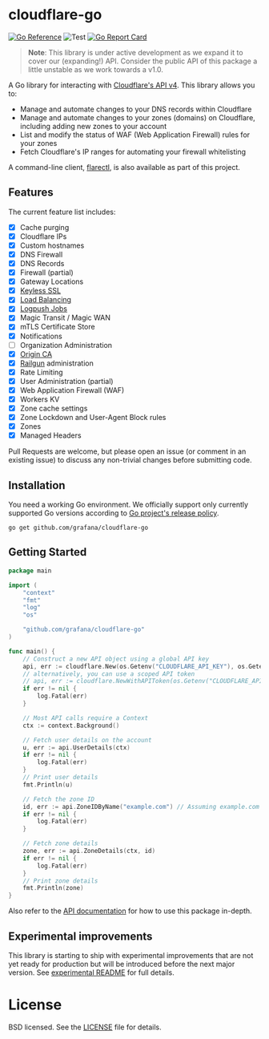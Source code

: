 # cloudflare-go

[![Go Reference](https://pkg.go.dev/badge/github.com/cloudflare/cloudflare-go.svg)](https://pkg.go.dev/github.com/cloudflare/cloudflare-go)
![Test](https://github.com/cloudflare/cloudflare-go/workflows/Test/badge.svg)
[![Go Report Card](https://goreportcard.com/badge/github.com/cloudflare/cloudflare-go?style=flat-square)](https://goreportcard.com/report/github.com/cloudflare/cloudflare-go)

> **Note**: This library is under active development as we expand it to cover
> our (expanding!) API. Consider the public API of this package a little
> unstable as we work towards a v1.0.

A Go library for interacting with
[Cloudflare's API v4](https://api.cloudflare.com/). This library allows you to:

- Manage and automate changes to your DNS records within Cloudflare
- Manage and automate changes to your zones (domains) on Cloudflare, including
  adding new zones to your account
- List and modify the status of WAF (Web Application Firewall) rules for your
  zones
- Fetch Cloudflare's IP ranges for automating your firewall whitelisting

A command-line client, [flarectl](cmd/flarectl), is also available as part of
this project.

## Features

The current feature list includes:

- [x] Cache purging
- [x] Cloudflare IPs
- [x] Custom hostnames
- [x] DNS Firewall
- [x] DNS Records
- [x] Firewall (partial)
- [x] Gateway Locations
- [x] [Keyless SSL](https://blog.cloudflare.com/keyless-ssl-the-nitty-gritty-technical-details/)
- [x] [Load Balancing](https://blog.cloudflare.com/introducing-load-balancing-intelligent-failover-with-cloudflare/)
- [x] [Logpush Jobs](https://developers.cloudflare.com/logs/logpush/)
- [x] Magic Transit / Magic WAN
- [x] mTLS Certificate Store
- [x] Notifications
- [ ] Organization Administration
- [x] [Origin CA](https://blog.cloudflare.com/universal-ssl-encryption-all-the-way-to-the-origin-for-free/)
- [x] [Railgun](https://www.cloudflare.com/railgun/) administration
- [x] Rate Limiting
- [x] User Administration (partial)
- [x] Web Application Firewall (WAF)
- [x] Workers KV
- [x] Zone cache settings
- [x] Zone Lockdown and User-Agent Block rules
- [x] Zones
- [x] Managed Headers

Pull Requests are welcome, but please open an issue (or comment in an existing
issue) to discuss any non-trivial changes before submitting code.

## Installation

You need a working Go environment. We officially support only currently supported Go versions according to [Go project's release policy](https://go.dev/doc/devel/release#policy).

```
go get github.com/grafana/cloudflare-go
```

## Getting Started

```go
package main

import (
	"context"
	"fmt"
	"log"
	"os"

	"github.com/grafana/cloudflare-go"
)

func main() {
	// Construct a new API object using a global API key
	api, err := cloudflare.New(os.Getenv("CLOUDFLARE_API_KEY"), os.Getenv("CLOUDFLARE_API_EMAIL"))
	// alternatively, you can use a scoped API token
	// api, err := cloudflare.NewWithAPIToken(os.Getenv("CLOUDFLARE_API_TOKEN"))
	if err != nil {
		log.Fatal(err)
	}

	// Most API calls require a Context
	ctx := context.Background()

	// Fetch user details on the account
	u, err := api.UserDetails(ctx)
	if err != nil {
		log.Fatal(err)
	}
	// Print user details
	fmt.Println(u)

	// Fetch the zone ID
	id, err := api.ZoneIDByName("example.com") // Assuming example.com exists in your Cloudflare account already
	if err != nil {
		log.Fatal(err)
	}

	// Fetch zone details
	zone, err := api.ZoneDetails(ctx, id)
	if err != nil {
		log.Fatal(err)
	}
	// Print zone details
	fmt.Println(zone)
}
```

Also refer to the
[API documentation](https://pkg.go.dev/github.com/cloudflare/cloudflare-go) for
how to use this package in-depth.

## Experimental improvements

This library is starting to ship with experimental improvements that are not yet
ready for production but will be introduced before the next major version. See
[experimental README](/docs/experimental.md) for full details.

# License

BSD licensed. See the [LICENSE](LICENSE) file for details.
